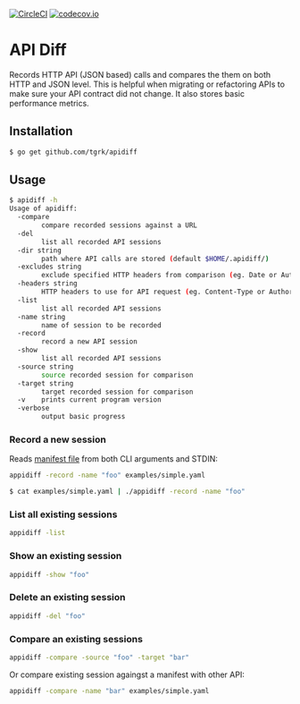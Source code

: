 
[![CircleCI](https://circleci.com/gh/tgrk/apidiff/tree/master.svg?style=svg)](https://circleci.com/gh/tgrk/apidiff/tree/master)
[![codecov.io](https://codecov.io/github/tgrk/apidiff/coverage.svg?branch=master)](https://codecov.io/github/tgrk/apidiff?branch=master)


# API Diff

Records HTTP API (JSON based) calls and compares the them on both HTTP and JSON level. This is helpful when migrating or refactoring APIs to make sure your API contract did not change. It also stores basic performance metrics.

## Installation

```bash
$ go get github.com/tgrk/apidiff

```

## Usage

```bash
$ apidiff -h
Usage of apidiff:
  -compare
    	compare recorded sessions against a URL
  -del
    	list all recorded API sessions
  -dir string
    	path where API calls are stored (default $HOME/.apidiff/)
  -excludes string
    	exclude specified HTTP headers from comparison (eg. Date or Authorize)
  -headers string
    	HTTP headers to use for API request (eg. Content-Type or Authorize)
  -list
    	list all recorded API sessions
  -name string
    	name of session to be recorded
  -record
    	record a new API session
  -show
    	list all recorded API sessions
  -source string
    	source recorded session for comparison
  -target string
    	target recorded session for comparison
  -v	prints current program version
  -verbose
    	output basic progress

```

### Record a new session

Reads [manifest file](examples/simple.yaml) from both CLI arguments and STDIN:

```bash
appidiff -record -name "foo" examples/simple.yaml
```

```bash
$ cat examples/simple.yaml | ./appidiff -record -name "foo"
```

### List all existing sessions
```bash
appidiff -list
```

### Show an existing session
```bash
appidiff -show "foo"
```

### Delete an existing session
```bash
appidiff -del "foo"
```

### Compare an existing sessions
```bash
appidiff -compare -source "foo" -target "bar"
```

Or compare existing session againgst a manifest with other API:
```bash
appidiff -compare -name "bar" examples/simple.yaml
```
